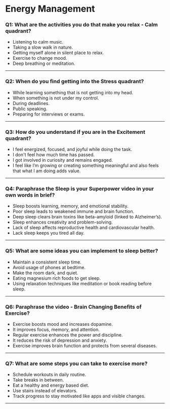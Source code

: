 #  Energy Management

### Q1: What are the activities you do that make you relax - Calm quadrant?
- Listening to calm music.
- Taking a slow walk in nature.
- Getting myself alone in silent place to relax.
- Exercise to change mood.
- Deep breathing or meditation.

---

### Q2: When do you find getting into the Stress quadrant?
- While learning something that is not getting into my head.
- When something is not under my control.
- During deadlines.
- Public speaking.
- Preparing for interviews or exams.

---

### Q3: How do you understand if you are in the Excitement quadrant?
- I feel energized, focused, and joyful while doing the task.
- I don't feel how much time has passed.
- I got involved in curiosity and remains engaged.
- I feel like I’m growing or creating something meaningful and also feels that what I am doing adds value.

---

### Q4: Paraphrase the Sleep is your Superpower video in your own words in brief?
- Sleep boosts learning, memory, and emotional stability.
- Poor sleep leads to weakened immune and brain function.
- Deep sleep clears brain toxins like beta-amyloid (linked to Alzheimer’s).
- Sleep enhances creativity and problem-solving.
- Lack of sleep affects reproductive health and cardiovascular health.
- Lack sleep keeps you tired all day.

---

### Q5: What are some ideas you can implement to sleep better?
- Maintain a consistent sleep time.
- Avoid usage of phones at bedtime.
- Make the room dark, and quiet.
- Eating magnesium rich foods to get sleep.
- Using relaxation techniques like meditation or book reading before sleep.

---

### Q6: Paraphrase the video - Brain Changing Benefits of Exercise?
- Exercise boosts mood and increases dopamine.
- It improves focus, memory, and attention.
- Regular exercise enhances the power and discipline.
- It reduces the risk of depression and anxiety.
- Exercise improves brain function and protects from several diseases.

---

### Q7: What are some steps you can take to exercise more?
- Schedule workouts in daily routine.
- Take breaks in between.
- Eat a healthy and energy based diet.
- Use stairs instead of elevators.
- Track progress to stay motivated like apps and visible changes.
---
